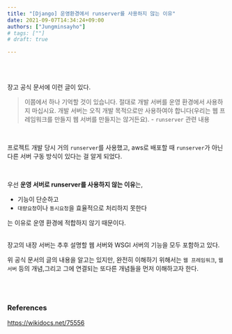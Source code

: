```yaml
---
title: "[Django] 운영환경에서 runserver를 사용하지 않는 이유"
date: 2021-09-07T14:34:24+09:00
authors: ["Jungminsayho"]
# tags: [""] 
# draft: true

---
```



<br><br>

장고 공식 문서에 이런 글이 있다.
> 이쯤에서 하나 기억할 것이 있습니다. 절대로 개발 서버를 운영 환경에서 사용하지 마십시요. 개발 서버는 오직 개발 목적으로만 사용하여야 합니다(우리는 웹 프레임워크를 만들지 웹 서버를 만들지는 않거든요). - `runserver` 관련 내용

<br>

프로젝트 개발 당시 거의 `runserver`를 사용했고, aws로 배포할 때 `runserver`가 아닌 다른 서버 구동 방식이 있다는 걸 알게 되었다.

<br>

우선 **운영 서버로 runserver를 사용하지 않는 이유**는,
- 기능이 단순하고
- `대량요청`이나 `동시요청`을 효율적으로 처리하지 못한다

는 이유로 운영 환경에 적합하지 않기 때문이다.<br><br>

장고의 내장 서버는 추후 설명할 웹 서버와 WSGI 서버의 기능을 모두 포함하고 있다.

위 공식 문서의 글의 내용을 알고는 있지만, 완전히 이해하기 위해서는 `웹 프레임워크`, `웹 서버` 등의 개념,그리고 그에 연결되는 또다른 개념들을 먼저 이해하고자 한다.

<br><br>

### References<br>
https://wikidocs.net/75556
